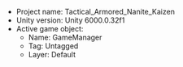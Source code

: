 <!-- UNITY CODE ASSIST INSTRUCTIONS START -->
- Project name: Tactical_Armored_Nanite_Kaizen
- Unity version: Unity 6000.0.32f1
- Active game object:
  - Name: GameManager
  - Tag: Untagged
  - Layer: Default
<!-- UNITY CODE ASSIST INSTRUCTIONS END -->